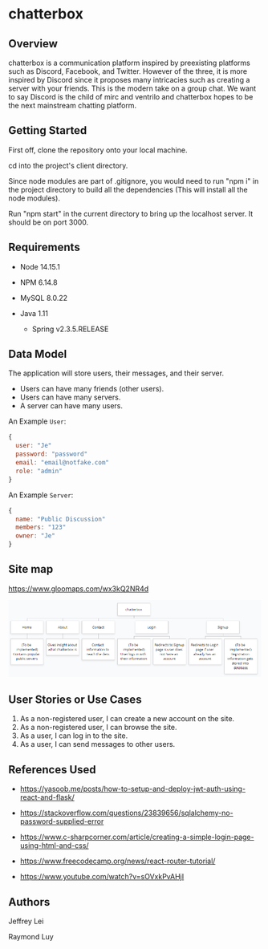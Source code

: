 # chatterbox


## Overview

chatterbox is a communication platform inspired by preexisting platforms such as Discord, Facebook, and Twitter. However of the three, it is more inspired by Discord since it
proposes many intricacies such as creating a server with your friends. This is the modern take on a group chat. We want to say Discord is the child of mirc and ventrilo
and chatterbox hopes to be the next mainstream chatting platform.

## Getting Started

First off, clone the repository onto your local machine.

cd into the project's client directory.

Since node modules are part of .gitignore, you would need to run "npm i" in the project directory to build all the dependencies (This will install all the node modules).

Run "npm start" in the current directory to bring up the localhost server. It should be on port 3000.

## Requirements
- Node 14.15.1

- NPM 6.14.8

- MySQL 8.0.22

- Java 1.11
  - Spring v2.3.5.RELEASE

## Data Model

The application will store users, their messages, and their server.

- Users can have many friends (other users).
- Users can have many servers.
- A server can have many users.

An Example `User`:

```javascript
{
  user: "Je"
  password: "password"
  email: "email@notfake.com"
  role: "admin"
}
```

An Example `Server`:

```javascript
{
  name: "Public Discussion"
  members: "123"
  owner: "Je"
}
```

## Site map

https://www.gloomaps.com/wx3kQ2NR4d

![SiteMap](/sitemap.png)

## User Stories or Use Cases

1. As a non-registered user, I can create a new account on the site.
2. As a non-registered user, I can browse the site.
3. As a user, I can log in to the site.
4. As a user, I can send messages to other users.

## References Used

- https://yasoob.me/posts/how-to-setup-and-deploy-jwt-auth-using-react-and-flask/

- https://stackoverflow.com/questions/23839656/sqlalchemy-no-password-supplied-error

- https://www.c-sharpcorner.com/article/creating-a-simple-login-page-using-html-and-css/

- https://www.freecodecamp.org/news/react-router-tutorial/

- https://www.youtube.com/watch?v=sOVxkPvAHjI

## Authors
Jeffrey Lei

Raymond Luy
